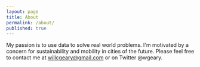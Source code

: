 ```yaml
---
layout: page
title: About
permalink: /about/
published: true
---
```

My passion is to use data to solve real world problems. I'm motivated by a concern for sustainability and mobility in cities of the future. Please feel free to contact me at willcgeary@gmail.com or on Twitter @wgeary.
